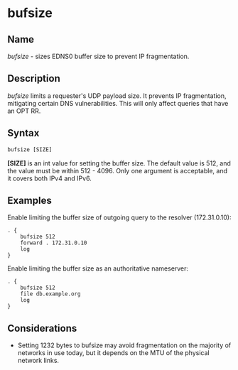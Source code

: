 # bufsize
## Name
*bufsize* - sizes EDNS0 buffer size to prevent IP fragmentation.

## Description
*bufsize* limits a requester's UDP payload size.
It prevents IP fragmentation, mitigating certain DNS vulnerabilities.
This will only affect queries that have an OPT RR.

## Syntax
```txt
bufsize [SIZE]
```

**[SIZE]** is an int value for setting the buffer size.
The default value is 512, and the value must be within 512 - 4096.
Only one argument is acceptable, and it covers both IPv4 and IPv6.

## Examples
Enable limiting the buffer size of outgoing query to the resolver (172.31.0.10):
```corefile
. {
    bufsize 512
    forward . 172.31.0.10
    log
}
```

Enable limiting the buffer size as an authoritative nameserver:
```corefile
. {
    bufsize 512
    file db.example.org
    log
}
```

## Considerations
- Setting 1232 bytes to bufsize may avoid fragmentation on the majority of networks in use today, but it depends on the MTU of the physical network links.
